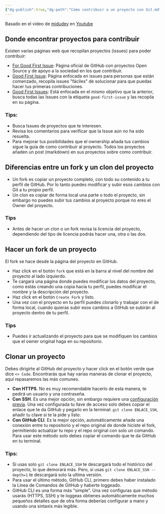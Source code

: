 ```yaml
---
{"dg-publish":true,"dg-path":"Como contribuir a un proyecto con Git.md","permalink":"/como-contribuir-a-un-proyecto-con-git/","title":"Como contribuir a un proyecto con Git","tags":["git","github","terminal","publish"]}
---
```


Basado en el video de [midudev](https://github.com/midudev) en [Youtube](https://www.youtube.com/watch?v=niPExbK8lSw) 
## Donde encontrar proyectos para contribuir
Existen varias páginas web que recopilan proyectos (issues) para poder contribuir:
- [For Good First Issue](https://forgoodfirstissue.github.com/): Página oficial de GitHub con proyectos Open Source y de apoyo a la sociedad en los que contribuir.
- [Good First Issue](https://goodfirstissue.dev/): Página enfocada en issues para personas que están comenzado, recopila issues "fáciles" de solucionar para que puedas hacer tus primeras contribuciones.
- [Good First Issues](https://goodfirstissues.com/): Está enfocada en el mismo objetivo que la anterior, busca todas las Issues con la etiqueta `good-first-issue` y las recopila en su página.
### Tips:
- Busca Issues de proyectos que te interesen.
- Revisa los comentarios para verificar que la Issue aún no ha sido resuelta.
- Para mejorar tus posibilidades que el ownership añada tus cambios sigue la guía de como contribuir al proyecto. Todos los proyectos añaden un post (markdown) en sus proyectos sobre como contribuir.
## Diferencias entre un fork y un clon del proyecto
- Un fork es copiar un proyecto completo, con todo su contenido a tu perfil de GitHub. Por lo tanto puedes modificar y subir esos cambios con Git a tu propio perfil.
- Un clon es copiar de forma local una parte o todo el proyecto, sin embargo no puedes subir tus cambios al proyecto porque no eres el Owner del proyecto.
### Tips
- Antes de hacer un clon o un fork revisa la licencia del proyecto, dependiendo del tipo de licencia podrás hacer una, otra o las dos.
## Hacer un fork de un proyecto
El fork se hace desde la página del proyecto en GitHub.
- Haz click en el botón `fork` que está en la barra al nivel del nombre del proyecto al lado izquierdo.
- Te cargará una página donde puedes modificar los datos del proyecto, como estás creando una copia hacia tu perfil, puedes modificar el nombre y la descripción del proyecto.
- Haz click en el botón `Create Fork` y listo.
- Una vez con el proyecto en tu perfil puedes clonarlo y trabajar con el de forma local, cuando quieras subir esos cambios a GitHub se subirán al proyecto dentro de tu perfil.
### Tips
- Puedes ir actualizando el proyecto para que se modifiquen los cambios que el owner original haga en su repositorio.
## Clonar un proyecto
Debes dirigirte al GitHub del proyecto y hacer click en el botón verde que dice `<> Code`. Encontrarás que hay varias maneras de clonar el proyecto, aquí repasaremos las más comunes. 
- **Con HTTPS**. No es muy recomendable hacerlo de esta manera, te pedirá un usuario y una contraseña.
- **Con SSH**. Es una mejor opción, sin embargo requiere una [configuración previa](https://docs.github.com/es/authentication/connecting-to-github-with-ssh/adding-a-new-ssh-key-to-your-github-account). Una vez configurada tu llave de acceso solo debes copiar el enlace que te da GitHub y pegarlo en la terminal: `git clone ENLACE_SSH`, añadir tu clave si te la pide y listo.
- **Con GitHub CLI**. Es la mejor opción, automáticamente añade una conexión entre tu repositorio y el repo original de donde hiciste el fork, permitiendo actualizar tu repo y el repo original con solo un comando. Para usar este método solo debes copiar el comando que te da GitHub en tu terminal.
### Tips:
- Si usas solo `git clone ENLACE_SSH` te descargará todo el histórico del proyecto, lo que demorará más. Pero, si usas `git clone ENLACE_SSH --depth=1` te descargará solo la ultima versión.
- Para usar el último método, GitHub CLI, primero debes haber instalado la Linea de Comandos de GitHub y haberte loggeado.
- GitHub CLI es  una forma más "simple". Una vez configuras que método usarás (HTTPS, SSH) y te loggeas obtienes automáticamente muchos pequeños detalles que de otra forma deberías configurar a mano y usando una sintaxis más legible.


